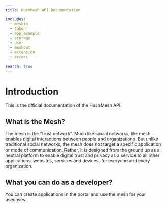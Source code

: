 ```yaml
---
title: HusmMesh API Documentation

includes:
  - meshin
  - token
  - app_example
  - storage
  - user
  - meshout
  - extension
  - errors

search: true
---
```


# Introduction

This is the official documentation of the HushMesh API.


## What is the Mesh?

The mesh is the "trust network". Much like social networks, the mesh enables digital interactions between people and organizations. But unlike traditional social networks, the mesh does not target a specific application or mode of communication. Rather, it is designed from the ground up as a neutral platform to enable digital trust and privacy as a service to all other applications, websites, services and devices, for everyone and every organization.


## What you can do as a developer?

You can create applications in the portal and use the mesh for your usecases.
